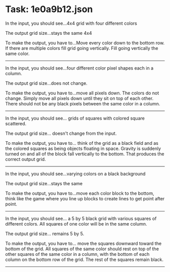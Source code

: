 # Task: 1e0a9b12.json

In the input, you should see...4x4 grid with four different colors

The output grid size...stays the same 4x4

To make the output, you have to...Move every color down to the bottom row. If there are multiple colors fill grid going vertically. Fill going vertically the same color.

---

In the input, you should see...four different color pixel shapes each in a column.

The output grid size...does not change.

To make the output, you have to...move all pixels down. The colors do not change. Simply move all pixels down until they sit on top of each other. There should not be any black pixels between the same color in a column.

---

In the input, you should see... grids of squares with colored square scattered.

The output grid size... doesn't change from the input.

To make the output, you have to... think of the grid as a black field and as the colored squares as being objects floating in space. Gravity is suddenly turned on and all of the block fall vertically to the bottom.  That produces the correct output grid.

---

In the input, you should see...varying colors on a black background

The output grid size...stays the same

To make the output, you have to...move each color block to the bottom, think like the game where you line up blocks to create lines to get point after point.

---

In the input, you should see... a 5 by 5 black grid with various squares of different colors. All squares of one color will be in the same column.

The output grid size... remains 5 by 5.

To make the output, you have to... move the squares downward toward the bottom of the grid. All squares of the same color should rest on top of the other squares of the same color in a column, with the bottom of each column on the bottom row of the grid. The rest of the squares remain black.

---

